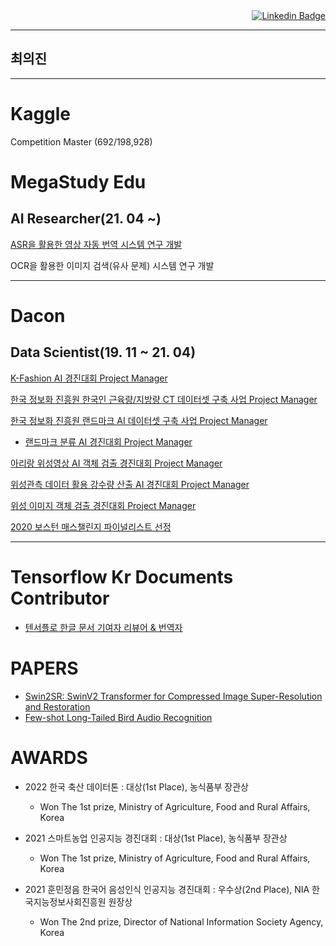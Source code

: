   <div align=right>
    <a href="https://www.linkedin.com/in/journey1125/"><img src="https://img.shields.io/badge/-LinkedIn-blue?style=flat-square&amp;logo=Linkedin&amp;logoColor=white&amp;link=https://www.linkedin.com/in/journey1125/" alt="Linkedin Badge"></a>
  </div>

------------------
최의진
------------------

------------------
# Kaggle

Competition Master (692/198,928)

# MegaStudy Edu

  ## AI Researcher(21. 04 ~) 
   [ASR을 활용한 영상 자동 번역 시스템 연구 개발](http://www.megaland.co.kr/event/evt_ai_caption.asp)
   
   OCR을 활용한 이미지 검색(유사 문제) 시스템 연구 개발
   
------------------

# Dacon

  ## Data Scientist(19. 11 ~ 21. 04) 
  
   [K-Fashion AI 경진대회 Project Manager](https://dacon.io/competitions/official/235672/overview/)
   
   [한국 정보화 진흥원 한국인 근육량/지방량 CT 데이터셋 구축 사업 Project Manager](https://aihub.or.kr/)
   
   [한국 정보화 진흥원 랜드마크 AI 데이터셋 구축 사업 Project Manager](https://aihub.or.kr/aidata/8009)
   
   * [랜드마크 분류 AI 경진대회 Project Manager](https://dacon.io/competitions/official/235585/overview/)
          
   [아리랑 위성영상 AI 객체 검출 경진대회 Project Manager](https://dacon.io/competitions/official/235644/overview/) 
   
   [위성관측 데이터 활용 강수량 산출 AI 경진대회 Project Manager](https://dacon.io/competitions/official/235591/overview/)
   
   [위성 이미지 객체 검출 경진대회 Project Manager](https://dacon.io/competitions/official/235492/overview/)
   
   [2020 보스턴 매스챌린지 파이널리스트 선정](https://www.ftoday.co.kr/news/articleView.html?idxno=202498)
       
  ------------------
  
  # Tensorflow Kr Documents Contributor
  
  - [텐서플로 한글 문서 기여자 리뷰어 & 번역자](https://github.com/tensorflow/docs-l10n/blob/master/site/ko/REVIEWERS)
 
  # PAPERS
  - [Swin2SR: SwinV2 Transformer for Compressed Image Super-Resolution and Restoration](https://github.com/mv-lab/swin2sr)
  - [Few-shot Long-Tailed Bird Audio Recognition](https://arxiv.org/abs/2206.11260)

  # AWARDS
  - 2022 한국 축산 데이터톤 : 대상(1st Place), 농식품부 장관상
    * Won The 1st prize, Ministry of Agriculture, Food and Rural Affairs, Korea  
  
  - 2021 스마트농업 인공지능 경진대회 : 대상(1st Place), 농식품부 장관상
    * Won The 1st prize, Ministry of Agriculture, Food and Rural Affairs, Korea

  - 2021 훈민정음 한국어 음성인식 인공지능 경진대회 : 우수상(2nd Place), NIA 한국지능정보사회진흥원 원장상
    * Won The 2nd prize, Director of National Information Society Agency, Korea
<!--
**Choiuijin1125/choiuijin1125** is a ✨ _special_ ✨ repository because its `README.md` (this file) appears on your GitHub profile.

Here are some ideas to get you started:

- 🔭 I’m currently working on ...
- 🌱 I’m currently learning ...
- 👯 I’m looking to collaborate on ...
- 🤔 I’m looking for help with ...
- 💬 Ask me about ...
- 📫 How to reach me: ...
- 😄 Pronouns: ...
- ⚡ Fun fact: ...
-->
